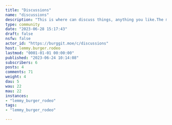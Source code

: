 ```yaml
---
title: "Discussions" 
name: "discussions"
description: "This is where can discuss things, anything you like.The main idea is to discuss controversial subjects that would normally get you banned on other sites for having a different opinion."
type: community
date: "2023-06-28 15:17:43"
draft: false
nsfw: false
actor_id: "https://burggit.moe/c/discussions"
host: lemmy.burger.rodeo
lastmod: "0001-01-01 00:00:00"
published: "2023-06-24 10:14:08"
subscribers: 6
posts: 4
comments: 71
weight: 4
dau: 5
wau: 22
mau: 22
instances:
- "lemmy_burger_rodeo"
tags: 
- "lemmy_burger_rodeo"

---
```

